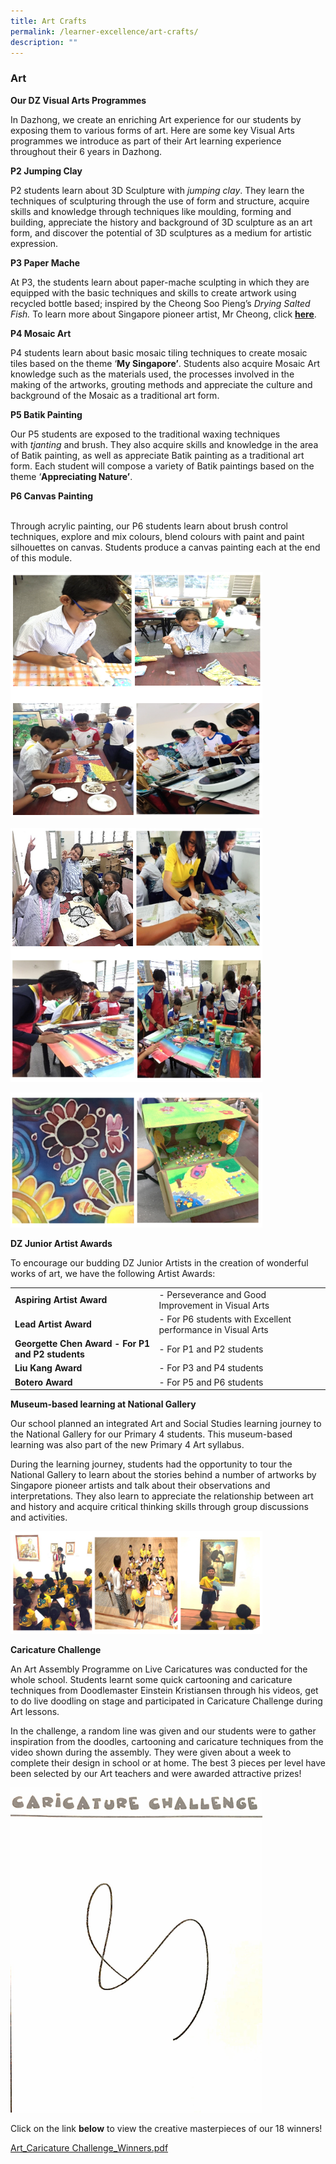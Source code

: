 ```yaml
---
title: Art Crafts
permalink: /learner-excellence/art-crafts/
description: ""
---
```

### Art

**Our DZ Visual Arts Programmes**

In Dazhong, we create an enriching Art experience for our students by exposing them to various forms of art. Here are some key Visual Arts programmes we introduce as part of their Art learning experience throughout their 6 years in Dazhong.

**P2 Jumping Clay**

P2 students learn about 3D Sculpture with _jumping clay_. They learn the techniques of sculpturing through the use of form and structure, acquire skills and knowledge through techniques like moulding, forming and building, appreciate the history and background of 3D sculpture as an art form, and discover the potential of 3D sculptures as a medium for artistic expression.

**P3 Paper Mache**

At P3, the students learn about paper-mache sculpting in which they are equipped with the basic techniques and skills to create artwork using recycled bottle based; inspired by the Cheong Soo Pieng’s _Drying Salted Fish._ To learn more about Singapore pioneer artist, Mr Cheong, click **[here](https://www.straitstimes.com/lifestyle/arts/7-things-to-know-about-singapore-pioneer-artist-cheong-soo-pieng)**.

**P4 Mosaic Art**

P4 students learn about basic mosaic tiling techniques to create mosaic tiles based on the theme ‘**My Singapore’**. Students also acquire Mosaic Art knowledge such as the materials used, the processes involved in the making of the artworks, grouting methods and appreciate the culture and background of the Mosaic as a traditional art form.

**P5 Batik Painting**

Our P5 students are exposed to the traditional waxing techniques with _tjanting_ and brush. They also acquire skills and knowledge in the area of Batik painting, as well as appreciate Batik painting as a traditional art form. Each student will compose a variety of Batik paintings based on the theme ‘**Appreciating Nature’**.

**P6 Canvas Painting**                                                                                                      

Through acrylic painting, our P6 students learn about brush control techniques, explore and mix colours, blend colours with paint and paint silhouettes on canvas. Students produce a canvas painting each at the end of this module.

<img src="/images/art1.png" 
     style="width:80%">

<img src="/images/art2.png" 
     style="width:80%">
		 
<img src="/images/art3.png" 
     style="width:80%">

**DZ Junior Artist Awards**

To encourage our budding DZ Junior Artists in the creation of wonderful works of art, we have the following Artist Awards:

|  	|  	|
|---	|---	|
| **Aspiring Artist Award** 	| - Perseverance and Good Improvement in Visual Arts 	|
| **Lead Artist Award** 	| - For P6 students with Excellent performance in Visual Arts 	|
| **Georgette Chen Award - For P1 and P2 students** 	| - For P1 and P2 students 	|
| **Liu Kang Award** 	| - For P3 and P4 students 	|
| **Botero Award** 	| - For P5 and P6 students 	|

**Museum-based learning at National Gallery**

Our school planned an integrated Art and Social Studies learning journey to the National Gallery for our Primary 4 students. This museum-based learning was also part of the new Primary 4 Art syllabus. 

During the learning journey, students had the opportunity to tour the National Gallery to learn about the stories behind a number of artworks by Singapore pioneer artists and talk about their observations and interpretations. They also learn to appreciate the relationship between art and history and acquire critical thinking skills through group discussions and activities.

<img src="/images/art4.png" 
     style="width:80%">

**Caricature Challenge**  

An Art Assembly Programme on Live Caricatures was conducted for the whole school. Students learnt some quick cartooning and caricature techniques from Doodlemaster Einstein Kristiansen through his videos, get to do live doodling on stage and participated in Caricature Challenge during Art lessons.

In the challenge, a random line was given and our students were to gather inspiration from the doodles, cartooning and caricature techniques from the video shown during the assembly. They were given about a week to complete their design in school or at home. The best 3 pieces per level have been selected by our Art teachers and were awarded attractive prizes!

<img src="/images/art5.png" 
     style="width:80%">
		 
Click on the link **below** to view the creative masterpieces of our 18 winners!   
  
[Art_Caricature Challenge_Winners.pdf](/files/Art_Caricature%20Challenge_Winners.pdf)